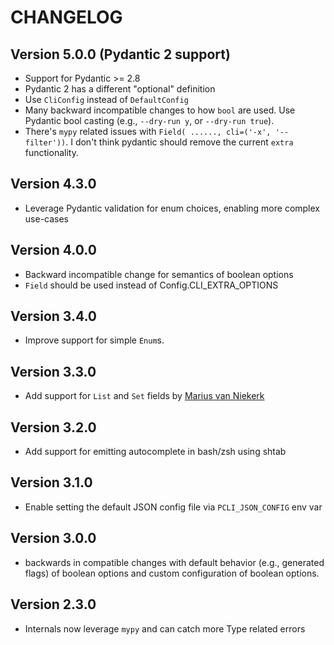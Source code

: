 # CHANGELOG

## Version 5.0.0 (Pydantic 2 support)

- Support for Pydantic >= 2.8
- Pydantic 2 has a different "optional" definition
- Use `CliConfig` instead of `DefaultConfig`
- Many backward incompatible changes to how `bool` are used. Use Pydantic bool casting (e.g., `--dry-run y`, or `--dry-run true`). 
- There's `mypy` related issues with `Field( ......, cli=('-x', '--filter'))`. I don't think pydantic should remove the current `extra` functionality. 


## Version 4.3.0

- Leverage Pydantic validation for enum choices, enabling more complex use-cases

## Version 4.0.0

- Backward incompatible change for semantics of boolean options
- `Field` should be used instead of Config.CLI_EXTRA_OPTIONS

## Version 3.4.0

- Improve support for simple `Enum`s. 

## Version 3.3.0

- Add support for `List` and `Set` fields by [Marius van Niekerk](https://github.com/mariusvniekerk)

## Version 3.2.0

- Add support for emitting autocomplete in bash/zsh using shtab

## Version 3.1.0

- Enable setting the default JSON config file via `PCLI_JSON_CONFIG` env var

## Version 3.0.0

- backwards in compatible changes with default behavior (e.g., generated flags) of boolean options and custom configuration of boolean options.

## Version 2.3.0

- Internals now leverage `mypy` and can catch more Type related errors
